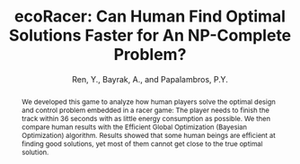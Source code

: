 ---
layout: project
title:  "ecoRacer: Can Human Find Optimal Solutions Faster for An NP-Complete Problem?"
author: Ren, Y., Bayrak, A., and Papalambros, P.Y.
authorlink:
categories: project
publishdate: 2015
image: _images/ecoracer/image.png
summaryimg: _images/ecoracer/summaryimg.png
abstract: "We developed this game to analyze how human players solve
the optimal design and control problem embedded in a racer game: The player needs to finish
the track within 36 seconds with as little energy consumption as possible. We then compare human results
with the Efficient Global Optimization (Bayesian Optimization) algorithm. Results showed that some human
beings are efficient at finding good solutions, yet most of them cannot get close to the true optimal solution."
gameurl: ecoracer.herokuapp.com
paper: _papers/jmd2016ecoracer.pdf
---